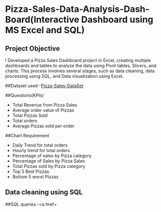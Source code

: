 # Pizza-Sales-Data-Analysis-Dash-Board(Interactive Dashboard using MS Excel and SQL) 
## Project Objective
I Developed a Pizza Sales Dashboard project in Excel, creating multiple dashboards and tables to analyze the data using Pivot tables, Slicers, and charts. This process involves several stages, such as data cleaning, data processing using SQL, and Data visualization using Excel.


##Dataset used 
-<a href="https://github.com/mahi12198/Pizza-Sales-Data-Analysis-Dash-Board/blob/main/Pizza%20Sales%20DataSet.xlsx">Pizza-Sales-DataSet</a>

##Questions(KPIs)

- Total Revenue from Pizza Sales
- Average order value of Pizzas
- Total Pizzas Sold
- Total orders
- Average Pizzas sold per order

##Chart Requirement
- Daily Trend for total orders
- Hourly trend for total orders
- Percentage of sales by Pizza category
- Percentage of Sales by Pizza Sales
- Total Pizzas sold by Pizza category
- Top 5 Best Pizzas
- Bottom 5 worst Pizzas

## Data cleaning using SQL 
 ##SQL queries 
 -<a href=

